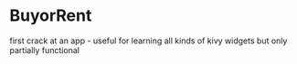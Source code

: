 # BuyorRent

first crack at an app - useful for learning all kinds of kivy widgets but only partially functional

